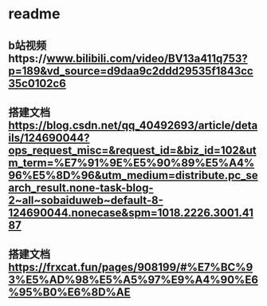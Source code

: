 # readme
## b站视频https://www.bilibili.com/video/BV13a411q753?p=189&vd_source=d9daa9c2ddd29535f1843cc35c0102c6
## 搭建文档 https://blog.csdn.net/qq_40492693/article/details/124690044?ops_request_misc=&request_id=&biz_id=102&utm_term=%E7%91%9E%E5%90%89%E5%A4%96%E5%8D%96&utm_medium=distribute.pc_search_result.none-task-blog-2~all~sobaiduweb~default-8-124690044.nonecase&spm=1018.2226.3001.4187
## 搭建文档 https://frxcat.fun/pages/908199/#%E7%BC%93%E5%AD%98%E5%A5%97%E9%A4%90%E6%95%B0%E6%8D%AE

